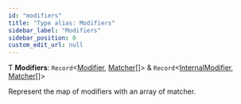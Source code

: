 ```yaml
---
id: "modifiers"
title: "Type alias: Modifiers"
sidebar_label: "Modifiers"
sidebar_position: 0
custom_edit_url: null
---
```


Ƭ **Modifiers**: `Record`<[Modifier](modifier.md), [Matcher](matcher.md)[]\> & `Record`<[InternalModifier](internalmodifier.md), [Matcher](matcher.md)[]\>

Represent the map of modifiers with an array of matcher.
